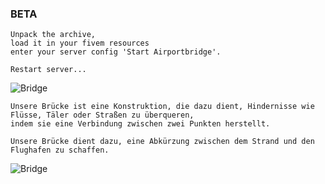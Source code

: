 ### BETA
```yarn
Unpack the archive, 
load it in your fivem resources
enter your server config 'Start Airportbridge'.

Restart server...
```
![Bridge](https://github.com/user-attachments/assets/84f88fb2-bdb3-4842-88c2-d0b598f58890)

```yarn
Unsere Brücke ist eine Konstruktion, die dazu dient, Hindernisse wie Flüsse, Täler oder Straßen zu überqueren, 
indem sie eine Verbindung zwischen zwei Punkten herstellt.  

Unsere Brücke dient dazu, eine Abkürzung zwischen dem Strand und den Flughafen zu schaffen.
```

![Bridge](https://github.com/user-attachments/assets/84f88fb2-bdb3-4842-88c2-d0b598f58890)
